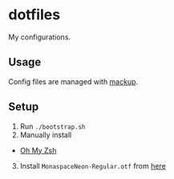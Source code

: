 # dotfiles

My configurations.

## Usage

Config files are managed with [mackup](https://github.com/lra/mackup).

## Setup

1. Run `./bootstrap.sh`
2. Manually install
  - [Oh My Zsh](https://ohmyz.sh/)
3. Install `MonaspaceNeon-Regular.otf` from [here](https://github.com/githubnext/monaspace)
